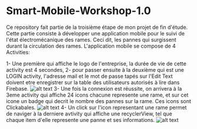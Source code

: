 # Smart-Mobile-Workshop-1.0
Ce repository fait partie de la troisième étape de mon projet de fin d'étude.
Cette partie consiste à développer une application mobile pour le suivi de l'état électromécanique des rames.
Ceci dit, les pannes qui surgissent durant la circulation des rames.
L'application mobile se compose de 4 Activities:

1- Une première qui affiche le logo de l'entreprise, la durée de vie de cette activity est 4 secondes, 
2- pour passer ensuite à la deuxième qui est une LOGIN activity, l'adresse mail et le mot de passe tapés sur l'Edit Text doivent etre enregistrer
sur la table des utilisateurs autorisés à lire dans Firebase.
![alt text](C:\Users\PERS\Downloads\2.jpg)
3- Une fois la connexion est réussite, on arrivera à la 3eme activity qui affiche 24 icons chacune represente une rame, et sur cet icone un badge
qui decrit le nombre des pannes sur la rame. Ces icons sont Clickabales.
![alt text](C:\Users\PERS\Downloads\3.jpg)
4- Un click sur l'icon representant une rame permet de naviger à la derniere avtivity qui affiche une recyclerView, tel que chaque item d'elle 
represente une panne et ses informations. 
![alt text](C:\Users\PERS\Downloads\4.jpg)
